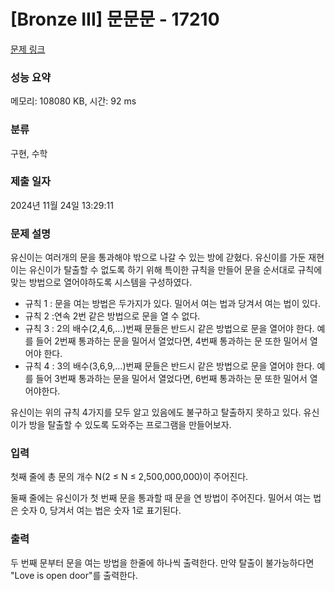 # [Bronze III] 문문문 - 17210 

[문제 링크](https://www.acmicpc.net/problem/17210) 

### 성능 요약

메모리: 108080 KB, 시간: 92 ms

### 분류

구현, 수학

### 제출 일자

2024년 11월 24일 13:29:11

### 문제 설명

<p>유신이는 여러개의 문을 통과해야 밖으로 나갈 수 있는 방에 갇혔다. 유신이를 가둔 재현이는 유신이가 탈출할 수 없도록 하기 위해 특이한 규칙을 만들어 문을 순서대로 규칙에 맞는 방법으로 열어야하도록 시스템을 구성하였다.</p>

<ul>
	<li>규칙 1 : 문을 여는 방법은 두가지가 있다. 밀어서 여는 법과 당겨서 여는 법이 있다.</li>
	<li>규칙 2 :연속 2번 같은 방법으로 문을 열 수 없다.</li>
	<li>규칙 3 : 2의 배수(2,4,6,...)번째 문들은 반드시 같은 방법으로 문을 열어야 한다. 예를 들어 2번째 통과하는 문을 밀어서 열었다면, 4번째 통과하는 문 또한 밀어서 열어야 한다.</li>
	<li>규칙 4 : 3의 배수(3,6,9,...)번째 문들은 반드시 같은 방법으로 문을 열어야 한다. 예를 들어 3번째 통과하는 문을 밀어서 열었다면, 6번째 통과하는 문 또한 밀어서 열어야한다.</li>
</ul>

<p>유신이는 위의 규칙 4가지를 모두 알고 있음에도 불구하고 탈출하지 못하고 있다. 유신이가 방을 탈출할 수 있도록 도와주는 프로그램을 만들어보자.</p>

### 입력 

 <p>첫째 줄에 총 문의 개수 N(2 ≤ N ≤ 2,500,000,000)이 주어진다.</p>

<p>둘째 줄에는 유신이가 첫 번째 문을 통과할 때 문을 연 방법이 주어진다. 밀어서 여는 법은 숫자 0, 당겨서 여는 법은 숫자 1로 표기된다.</p>

### 출력 

 <p>두 번째 문부터 문을 여는 방법을 한줄에 하나씩 출력한다. 만약 탈출이 불가능하다면 "Love is open door"를 출력한다.</p>

